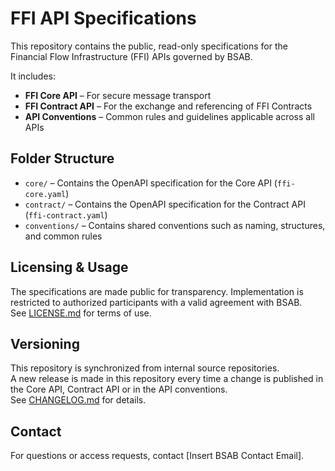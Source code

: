 # FFI API Specifications

This repository contains the public, read-only specifications for the Financial Flow Infrastructure (FFI) APIs governed by BSAB.

It includes:

- **FFI Core API** – For secure message transport
- **FFI Contract API** – For the exchange and referencing of FFI Contracts
- **API Conventions** – Common rules and guidelines applicable across all APIs

## Folder Structure

- `core/` – Contains the OpenAPI specification for the Core API (`ffi-core.yaml`)
- `contract/` – Contains the OpenAPI specification for the Contract API (`ffi-contract.yaml`)
- `conventions/` – Contains shared conventions such as naming, structures, and common rules

## Licensing & Usage

The specifications are made public for transparency. Implementation is restricted to authorized participants with a valid agreement with BSAB.  
See [LICENSE.md](./LICENSE.md) for terms of use.

## Versioning

This repository is synchronized from internal source repositories.  
A new release is made in this repository every time a change is published in the Core API, Contract API or in the API conventions.  
See [CHANGELOG.md](./CHANGELOG.md) for details.

## Contact

For questions or access requests, contact [Insert BSAB Contact Email].
